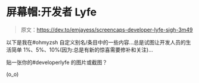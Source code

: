 # 屏幕帽:开发者 Lyfe

> 原文：<https://dev.to/emjayess/screencaps-developer-lyfe-sigh-3m49>

以下是我在#ohmyzsh 自定义别名/条目中的一些内容...总是试图让开发人员的生活简单 1%、5%、10%(因为:总是有新的惊喜需要修补和关注)...

贴一张你的#developerlyfe 的图片或截图？

(o_o)